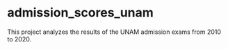 # admission_scores_unam
This project analyzes the results of the UNAM admission exams from 2010 to 2020.
